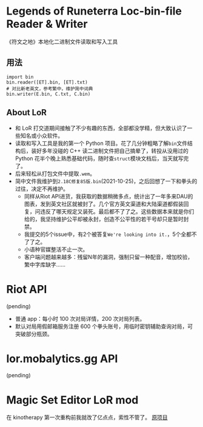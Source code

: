# Legends of Runeterra Loc-bin-file Reader & Writer
《符文之地》本地化二进制文件读取和写入工具
## 用法
    import bin
    bin.reader([ET].bin, [ET].txt)
    # 对比新老英文，参考繁中，维护简中词典
    bin.writer(E.bin, C.txt, C.bin)
## About LoR
* 和 LoR 打交道期间接触了不少有趣的东西，全部都没学精，但大致认识了一些知名或小众软件。
* 读取和写入工具是我的第一个 Python 项目。花了几分钟粗略了解`bin`文件结构后，装好多年没碰的 C++ 读二进制文件把自己搞晕了，转投从没用过的 Python 花半个晚上熟悉基础代码，随时查`struct`模块文档后，当天就写完了。
* 后来轻松从打包文件中提取`.wem`。
* 简中文件我维护到`2.18C修复85版.bin`(2021-10-25)，之后回想了一下和拳头的过往，决定不再维护。
  * 同样从Riot API进货，我获取的数据稍微多点，统计出了一年多来DAU的图表，发到英文社区就被封了。几个官方英文渠道和大陆渠道都假装回复，问违反了哪天规定又装死。最后都不了了之。这些数据本来就是你们给的，我坚持维护公平却被永封，创造不公平性的若干号却只是暂时封禁。
  * 我提交的5个issue中，有2个被答复`We're looking into it.`，5个全都不了了之。
  * 小语种官媒整活不止一次。
  * 客户端问题越来越多：残留N年的漏洞，强制只留一种配音，增加校验，繁中字库缺字……
# Riot API
(pending)
* 普通 app：每小时 100 次对局详情，200 次对局列表。
* 默认对局用假邮箱服务注册 600 个拳头账号，用临时密钥辅助查询对局，可突破部分瓶颈。
# lor.mobalytics.gg API
(pending)
# Magic Set Editor LoR mod
在 kinotherapy 第一次重构前我就改了亿点点，索性不管了。
[原项目](https://magicseteditor.boards.net/thread/988/lor-template-pack-worldwalker-update)
